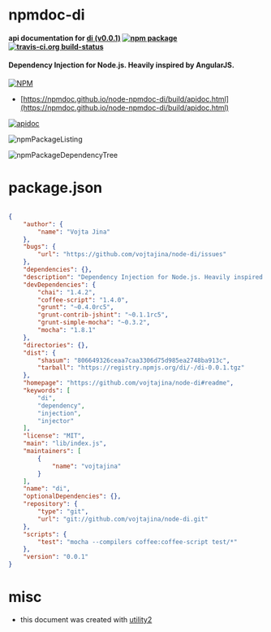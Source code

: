 # npmdoc-di

#### api documentation for  [di (v0.0.1)](https://github.com/vojtajina/node-di#readme)  [![npm package](https://img.shields.io/npm/v/npmdoc-di.svg?style=flat-square)](https://www.npmjs.org/package/npmdoc-di) [![travis-ci.org build-status](https://api.travis-ci.org/npmdoc/node-npmdoc-di.svg)](https://travis-ci.org/npmdoc/node-npmdoc-di)

#### Dependency Injection for Node.js. Heavily inspired by AngularJS.

[![NPM](https://nodei.co/npm/di.png?downloads=true&downloadRank=true&stars=true)](https://www.npmjs.com/package/di)

- [https://npmdoc.github.io/node-npmdoc-di/build/apidoc.html](https://npmdoc.github.io/node-npmdoc-di/build/apidoc.html)

[![apidoc](https://npmdoc.github.io/node-npmdoc-di/build/screenCapture.buildCi.browser.%252Ftmp%252Fbuild%252Fapidoc.html.png)](https://npmdoc.github.io/node-npmdoc-di/build/apidoc.html)

![npmPackageListing](https://npmdoc.github.io/node-npmdoc-di/build/screenCapture.npmPackageListing.svg)

![npmPackageDependencyTree](https://npmdoc.github.io/node-npmdoc-di/build/screenCapture.npmPackageDependencyTree.svg)



# package.json

```json

{
    "author": {
        "name": "Vojta Jina"
    },
    "bugs": {
        "url": "https://github.com/vojtajina/node-di/issues"
    },
    "dependencies": {},
    "description": "Dependency Injection for Node.js. Heavily inspired by AngularJS.",
    "devDependencies": {
        "chai": "1.4.2",
        "coffee-script": "1.4.0",
        "grunt": "~0.4.0rc5",
        "grunt-contrib-jshint": "~0.1.1rc5",
        "grunt-simple-mocha": "~0.3.2",
        "mocha": "1.8.1"
    },
    "directories": {},
    "dist": {
        "shasum": "806649326ceaa7caa3306d75d985ea2748ba913c",
        "tarball": "https://registry.npmjs.org/di/-/di-0.0.1.tgz"
    },
    "homepage": "https://github.com/vojtajina/node-di#readme",
    "keywords": [
        "di",
        "dependency",
        "injection",
        "injector"
    ],
    "license": "MIT",
    "main": "lib/index.js",
    "maintainers": [
        {
            "name": "vojtajina"
        }
    ],
    "name": "di",
    "optionalDependencies": {},
    "repository": {
        "type": "git",
        "url": "git://github.com/vojtajina/node-di.git"
    },
    "scripts": {
        "test": "mocha --compilers coffee:coffee-script test/*"
    },
    "version": "0.0.1"
}
```



# misc
- this document was created with [utility2](https://github.com/kaizhu256/node-utility2)

